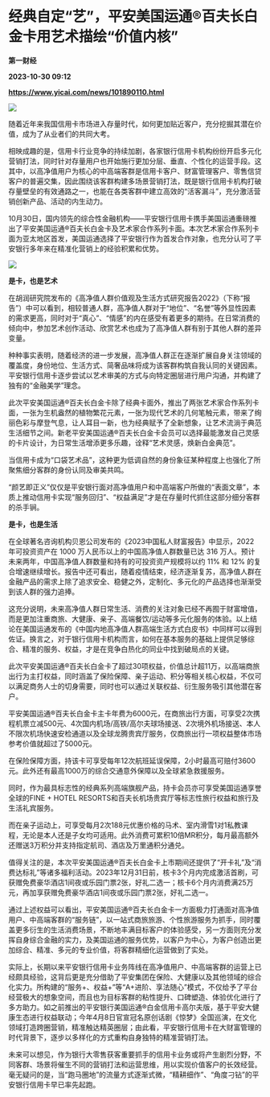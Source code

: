 # 经典自定“艺”，平安美国运通®百夫长白金卡用艺术描绘“价值内核”
**第一财经**

**2023-10-30 09:12**

**https://www.yicai.com/news/101890110.html**

![](https://imgcdn.yicai.com/uppics/slides/2023/10/668e9bfb60f2e64df73e187437a6fc58.jpg)

随着近年来我国信用卡市场进入存量时代，如何更加贴近客户，充分挖掘其潜在价值，成为了从业者们的共同大考。

相映成趣的是，信用卡行业竞争的持续加剧，各家银行信用卡机构纷纷开启多元化营销打法，同时针对存量用户也开始施行更加分层、垂直、个性化的运营手段。这其中，以高净值用户为核心的中高端客群是信用卡客户、财富管理客户、零售信贷客户的普遍交集，因此围绕该客群构建多场景营销打法，既是银行信用卡机构打破存量壁垒的有效通路之一，也能在各类客群中建立高效的“活客漏斗”，充分激活营销创新产品、活动的内生动力。

10月30日，国内领先的综合性金融机构——平安银行信用卡携手美国运通重磅推出了平安美国运通®百夫长白金卡及艺术家合作系列卡面。本次艺术家合作系列卡面为亚太地区首发，美国运通选择了平安银行作为首发合作对象，也充分认可了平安银行多年来在精准化营销上的经验积累和优势。

![](https://imgcdn.yicai.com/uppics/images/2023/10/140279584c4930c89d2683ba2b68251f.jpg)

**是卡，也是艺术**

在胡润研究院发布的《高净值人群价值观及生活方式研究报告2022》（下称“报告”）中可以看到，相较普通人群，高净值人群对于“地位”、“名誉”等外显性因素的需求更高，同时对于“真心”、“情感”的内在感受有着更多的期待。在日常消费的倾向中，参加艺术创作活动、欣赏艺术也成为了高净值人群有别于其他人群的差异变量。

种种事实表明，随着经济的进一步发展，高净值人群正在逐渐扩展自身关注领域的覆盖度，身份地位、生活方式、简奢品味将成为该客群构筑自我认同的关键因素。平安银行信用卡逐步尝试以艺术审美的方式与向特定圈层进行用户沟通，并构建了独有的“金融美学”理念。

此次平安美国运通®百夫长白金卡除了经典卡面外，推出了两张艺术家合作系列卡面，一张为生机盎然的植物繁花元素，一张为现代艺术的几何笔触元素，带来了绚丽色彩与摩登气息，让人耳目一新，也为经典赋予了全新想象，让艺术流淌于典范生活细节之间。新老平安美国运通®百夫长白金卡会员可以选择最能激发自己灵感的卡片设计，为日常生活增添更多乐趣，诠释“艺术灵感，焕新白金典范”。

当信用卡成为“口袋艺术品”，这种更为低调自然的身份象征某种程度上也强化了所聚焦细分客群的身份认同及审美共鸣。

“颜艺即正义”仅仅是平安银行面对高净值用户和中高端客户所做的“表面文章”，本质上推动信用卡实现“服务回归”、“权益满足”才是在存量时代抓住这部分细分客群的杀手锏。

**是卡，也是生活**

在全球著名咨询机构贝恩公司发布的《2023中国私人财富报告》中显示，2022 年可投资资产在 1000 万人民币以上的中国高净值人群数量已达 316 万人。预计未来两年，中国高净值人群数量和持有的可投资资产规模将以约 11% 和 12% 的复合增速继续增长。报告中还可看出，随着疫情结束，经济逐渐复苏，高净值人群在金融产品的需求上除了追求安全、稳健之外，定制化、多元化的产品选择也渐渐受到该人群的强力追捧。

这充分说明，未来高净值人群日常生活、消费的关注对象已经不再囿于财富增值，而是更加注重商旅、大健康、亲子、高端餐饮/运动等多元化服务的体验。以上结论在美国运通发布的《中国内地高净值人群高端生活方式白皮书》中同样可以得到佐证。换言之，对于银行信用卡机构而言，如何在基本服务的基础上提供足够综合、精准的服务、权益，才是在竞争白热化的同业中找到破局点的关键。

此次平安美国运通®百夫长白金卡了超过30项权益，价值总计超11万，以高端商旅出行为主打权益，同时涵盖了保险保障、亲子运动、积分等相关核心权益，不仅可以满足商务人士的切身需要，同时也可以通过关联权益、衍生服务吸引其他潜在客户。

平安美国运通®百夫长白金卡主卡年费为6000元，在商旅出行方面，可享受2次携程机票立减500元、4次国内机场/高铁/高尔夫球场接送、2次境外机场接送、本人不限次机场快速安检通道以及全球龙腾贵宾厅服务，仅商旅出行一项权益整体市场参考价值就超过了5000元。

在保险保障方面，持该卡可享受每年12次航班延误保障，2小时最高可赔付3600元。此外还有最高1000万的综合交通意外保障以及全球紧急救援服务。

同时，作为最具标志性的经典系列高端旗舰产品，持卡会员亦可享受美国运通享誉全球的FINE + HOTEL RESORTS和百夫长机场贵宾厅等标志性旅行权益和旅行及生活礼宾服务。

而在亲子运动上，可享受每月2次188元优惠价格的马术、室内滑雪1对1私教课程，无论是本人还是子女均可适用。此外消费可累积10倍MR积分，每月最高额外还赠送3万积分并支持指定航司、酒店及万里通积分通兑。

值得关注的是，本次平安美国运通®百夫长白金卡上市期间还提供了“开卡礼”及“消费达标礼”等诸多福利活动。2023年12月31日前，核卡3个月内完成激活首刷，可获赠免费豪华酒店1间夜或乐园门票2张，好礼二选一；核卡6个月内消费满25万元，再加享获赠免费豪华酒店1间夜或乐园门票2张，好礼二选一。

通过上述权益可以看出，平安美国运通®百夫长白金卡一方面极力打通面对高净值用户、中高端客群的“服务链”，以一站式商旅旅游、个性旅游服务为抓手，同时覆盖更多衍生的生活消费场景，不断地丰满目标客户的体验感受，另一方面则充分发挥自身综合金融的实力，及美国运通的服务优势，以客户为中心，为客户创造出更加综合、精准、多元的专业价值，将客群精细化运营做到了实处。

实际上，长期以来平安银行信用卡业务阵线在高净值用户、中高端客群的运营上已经颇具经验，这背后更是充分借助了平安集团在保险、大健康以及其他领域的综合化实力。所构建的“服务+、权益+”等“A+进阶、享法随心”模式，不仅给予了平台经营极大的想象空间，而且也为目标客群的粘性提升、口碑塑造、体验优化进行了多方助力。如之前推出的平安银行美国运通®白金信用卡高尔夫版，基于平安大健康生态进行权益联动；今年4月8日官宣冠名原创话剧《惊梦》全国巡演，在文化领域打造跨圈营销，精准触达精英圈层；由此看，平安银行信用卡在大财富管理的时代背景下，逐步以多样化的方式重构自身独特的精准营销打法。

未来可以想见，作为银行大零售获客重要抓手的信用卡业务或将产生剧烈分野，不同客群、场景将催生不同的营销打法和运营思维，用以实现价值客户的长效经营。毫无疑问的是，当“跑马圈地”的流量方式逐渐式微，“精耕细作”、“角度刁钻”的平安银行信用卡早已率先起跑。